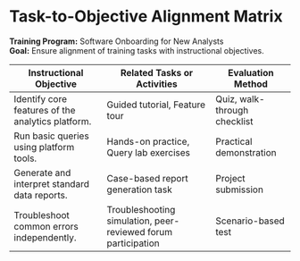 # Task-to-Objective Alignment Matrix

**Training Program:** Software Onboarding for New Analysts  
**Goal:** Ensure alignment of training tasks with instructional objectives.

| Instructional Objective                                                   | Related Tasks or Activities                                     | Evaluation Method            |
|---------------------------------------------------------------------------|------------------------------------------------------------------|------------------------------|
| Identify core features of the analytics platform.                         | Guided tutorial, Feature tour                                   | Quiz, walk-through checklist |
| Run basic queries using platform tools.                                   | Hands-on practice, Query lab exercises                          | Practical demonstration      |
| Generate and interpret standard data reports.                             | Case-based report generation task                               | Project submission           |
| Troubleshoot common errors independently.                                 | Troubleshooting simulation, peer-reviewed forum participation   | Scenario-based test          |
